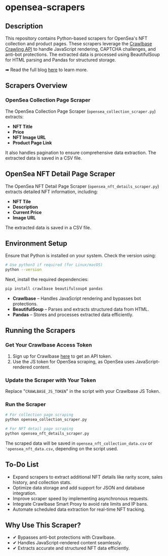 # opensea-scrapers

## Description

This repository contains Python-based scrapers for OpenSea's NFT collection and product pages. These scrapers leverage the [Crawlbase Crawling API](https://crawlbase.com/crawling-api-avoid-captchas-blocks) to handle JavaScript rendering, CAPTCHA challenges, and anti-bot protections. The extracted data is processed using BeautifulSoup for HTML parsing and Pandas for structured storage.

➡ Read the full blog [here](https://crawlbase.com/blog/scrape-opensea-data-with-python/) to learn more.

## Scrapers Overview

### OpenSea Collection Page Scraper

The OpenSea Collection Page Scraper (`opensea_collection_scraper.py`) extracts:

- **NFT Title**
- **Price**
- **NFT Image URL**
- **Product Page Link**

It also handles pagination to ensure comprehensive data extraction. The extracted data is saved in a CSV file.

## OpenSea NFT Detail Page Scraper

The OpenSea NFT Detail Page Scraper (`opensea_nft_details_scraper.py`) extracts detailed NFT information, including:

- **NFT Tile**
- **Description**
- **Current Price**
- **Image URL**

The extracted data is saved in a CSV file.

## Environment Setup

Ensure that Python is installed on your system. Check the version using:

```bash
# Use python3 if required (for Linux/macOS)
python --version
```

Next, install the required dependencies:

```bash
pip install crawlbase beautifulsoup4 pandas
```

- **Crawlbase** – Handles JavaScript rendering and bypasses bot protections.
- **BeautifulSoup** – Parses and extracts structured data from HTML.
- **Pandas** – Stores and processes extracted data efficiently.

## Running the Scrapers

### Get Your Crawlbase Access Token

1. Sign up for Crawlbase [here](https://crawlbase.com/signup) to get an API token.
2. Use the JS token for OpenSea scraping, as OpenSea uses JavaScript-rendered content.

### Update the Scraper with Your Token

Replace "`CRAWLBASE_JS_TOKEN`" in the script with your Crawlbase JS Token.

### Run the Scraper

```bash
# For collection page scraping
python opensea_collection_scraper.py

# For NFT detail page scraping
python opensea_nft_details_scraper.py
```

The scraped data will be saved in `opensea_nft_collection_data.csv` or `'opensea_nft_data.csv`, depending on the script used.

## To-Do List

- Expand scrapers to extract additional NFT details like rarity score, sales history, and collection stats.
- Optimize data storage and add support for JSON and database integration.
- Improve scraper speed by implementing asynchronous requests.
- Integrate Crawlbase Smart Proxy to avoid rate limits and IP bans.
- Automate scheduled data extraction for real-time NFT tracking.

## Why Use This Scraper?

- ✔ Bypasses anti-bot protections with Crawlbase.
- ✔ Handles JavaScript-rendered content seamlessly.
- ✔ Extracts accurate and structured NFT data efficiently.

